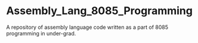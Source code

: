# Assembly_Lang_8085_Programming
A repository of assembly language code written as a part of 8085 programming in under-grad.
